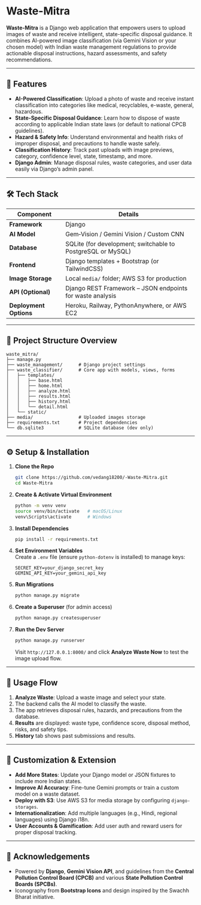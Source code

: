 
# Waste-Mitra

**Waste-Mitra** is a Django web application that empowers users to upload images of waste and receive intelligent, state-specific disposal guidance. It combines AI-powered image classification (via Gemini Vision or your chosen model) with Indian waste management regulations to provide actionable disposal instructions, hazard assessments, and safety recommendations.

---

## 🚀 Features

- **AI-Powered Classification**: Upload a photo of waste and receive instant classification into categories like medical, recyclables, e-waste, general, hazardous.
- **State-Specific Disposal Guidance**: Learn how to dispose of waste according to applicable Indian state laws (or default to national CPCB guidelines).
- **Hazard & Safety Info**: Understand environmental and health risks of improper disposal, and precautions to handle waste safely.
- **Classification History**: Track past uploads with image previews, category, confidence level, state, timestamp, and more.
- **Django Admin**: Manage disposal rules, waste categories, and user data easily via Django’s admin panel.

---

## 🛠 Tech Stack

| Component               | Details                                    |
|------------------------|---------------------------------------------|
| **Framework**          | Django                                       |
| **AI Model**           | Gem‑Vision / Gemini Vision / Custom CNN     |
| **Database**           | SQLite (for development; switchable to PostgreSQL or MySQL) |
| **Frontend**           | Django templates + Bootstrap (or TailwindCSS) |
| **Image Storage**      | Local `media/` folder; AWS S3 for production |
| **API (Optional)**     | Django REST Framework – JSON endpoints for waste analysis |
| **Deployment Options** | Heroku, Railway, PythonAnywhere, or AWS EC2 |

---

## 📂 Project Structure Overview

```
waste_mitra/
├── manage.py
├── waste_management/      # Django project settings
├── waste_classifier/      # Core app with models, views, forms
│   ├── templates/
│   │   ├── base.html
│   │   ├── home.html
│   │   ├── analyze.html
│   │   ├── results.html
│   │   ├── history.html
│   │   └── detail.html
│   └── static/
├── media/                 # Uploaded images storage
├── requirements.txt       # Project dependencies
└── db.sqlite3             # SQLite database (dev only)
```

---

## ⚙️ Setup & Installation

1. **Clone the Repo**  
   ```bash
   git clone https://github.com/vedang18200/-Waste-Mitra.git
   cd Waste-Mitra
   ```

2. **Create & Activate Virtual Environment**  
   ```bash
   python -m venv venv
   source venv/bin/activate   # macOS/Linux
   venv\Scripts\activate      # Windows
   ```

3. **Install Dependencies**  
   ```bash
   pip install -r requirements.txt
   ```

4. **Set Environment Variables**  
   Create a `.env` file (ensure `python-dotenv` is installed) to manage keys:
   ```
   SECRET_KEY=your_django_secret_key
   GEMINI_API_KEY=your_gemini_api_key
   ```

5. **Run Migrations**  
   ```bash
   python manage.py migrate
   ```

6. **Create a Superuser** (for admin access)  
   ```bash
   python manage.py createsuperuser
   ```

7. **Run the Dev Server**  
   ```bash
   python manage.py runserver
   ```
   Visit `http://127.0.0.1:8000/` and click **Analyze Waste Now** to test the image upload flow.

---

## 🔄 Usage Flow

1. **Analyze Waste**: Upload a waste image and select your state.
2. The backend calls the AI model to classify the waste.
3. The app retrieves disposal rules, hazards, and precautions from the database.
4. **Results** are displayed: waste type, confidence score, disposal method, risks, and safety tips.
5. **History** tab shows past submissions and results.

---

## 🔧 Customization & Extension

- **Add More States**: Update your Django model or JSON fixtures to include more Indian states.
- **Improve AI Accuracy**: Fine-tune Gemini prompts or train a custom model on a waste dataset.
- **Deploy with S3**: Use AWS S3 for media storage by configuring `django-storages`.
- **Internationalization**: Add multiple languages (e.g., Hindi, regional languages) using Django i18n.
- **User Accounts & Gamification**: Add user auth and reward users for proper disposal tracking.

---

## 🙌 Acknowledgements

- Powered by **Django**, **Gemini Vision API**, and guidelines from the **Central Pollution Control Board (CPCB)** and various **State Pollution Control Boards (SPCBs)**.
- Iconography from **Bootstrap Icons** and design inspired by the Swachh Bharat initiative.
